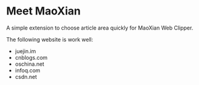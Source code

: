 # Meet MaoXian
A simple extension to choose article area quickly for MaoXian Web Clipper.

The following website is work well:
- juejin.im
- cnblogs.com
- oschina.net
- infoq.com
- csdn.net
